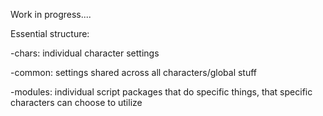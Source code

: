 Work in progress....

Essential structure:

-chars: individual character settings

-common: settings shared across all characters/global stuff

-modules: individual script packages that do specific things, that specific characters can choose to utilize

